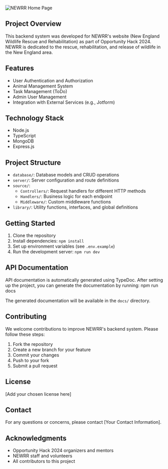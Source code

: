 ![NEWRR Home Page](https://animalimagebucket.s3.us-west-1.amazonaws.com/homepage-image)

## Project Overview

This backend system was developed for NEWRR's website (New England Wildlife Rescue and Rehabilitation) as part of Opportunity Hack 2024. NEWRR is dedicated to the rescue, rehabilitation, and release of wildlife in the New England area.

## Features

- User Authentication and Authorization
- Animal Management System
- Task Management (ToDo)
- Admin User Management
- Integration with External Services (e.g., Jotform)

## Technology Stack

- Node.js
- TypeScript
- MongoDB
- Express.js

## Project Structure

- `database/`: Database models and CRUD operations
- `server/`: Server configuration and route definitions
- `source/`:
  - `Controllers/`: Request handlers for different HTTP methods
  - `Handlers/`: Business logic for each endpoint
  - `Middleware/`: Custom middleware functions
- `library/`: Utility functions, interfaces, and global definitions

## Getting Started

1. Clone the repository
2. Install dependencies: `npm install`
3. Set up environment variables (see `.env.example`)
4. Run the development server: `npm run dev`

## API Documentation

API documentation is automatically generated using TypeDoc. After setting up the project, you can generate the documentation by running:
npm run docs

The generated documentation will be available in the `docs/` directory.

## Contributing

We welcome contributions to improve NEWRR's backend system. Please follow these steps:

1. Fork the repository
2. Create a new branch for your feature
3. Commit your changes
4. Push to your fork
5. Submit a pull request

## License

[Add your chosen license here]

## Contact

For any questions or concerns, please contact [Your Contact Information].

## Acknowledgments

- Opportunity Hack 2024 organizers and mentors
- NEWRR staff and volunteers
- All contributors to this project
